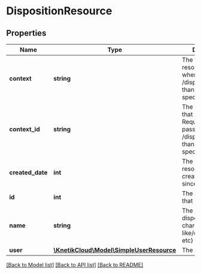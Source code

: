 # DispositionResource

## Properties
Name | Type | Description | Notes
------------ | ------------- | ------------- | -------------
**context** | **string** | The context of that resource. Required when passed to /dispositions rather than context specific endpoint | [optional] 
**context_id** | **string** | The context_id of that resource. Required when passed to /dispositions rather than context specific endpoint | [optional] 
**created_date** | **int** | The date/time this resource was created in seconds since unix epoch | [optional] 
**id** | **int** | The unique ID for that resource | [optional] 
**name** | **string** | The name of the disposition, 1-20 characters. (ex: like/dislike/favorite, etc) | 
**user** | [**\KnetikCloud\Model\SimpleUserResource**](SimpleUserResource.md) | The user | [optional] 

[[Back to Model list]](../README.md#documentation-for-models) [[Back to API list]](../README.md#documentation-for-api-endpoints) [[Back to README]](../README.md)


